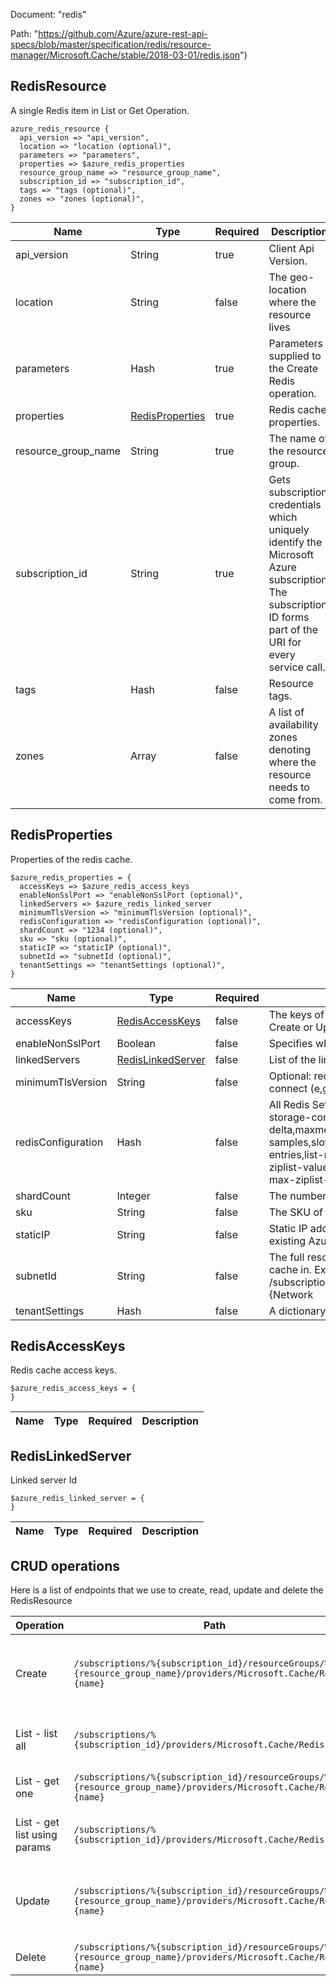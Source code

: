 Document: "redis"


Path: "https://github.com/Azure/azure-rest-api-specs/blob/master/specification/redis/resource-manager/Microsoft.Cache/stable/2018-03-01/redis.json")

## RedisResource

A single Redis item in List or Get Operation.

```puppet
azure_redis_resource {
  api_version => "api_version",
  location => "location (optional)",
  parameters => "parameters",
  properties => $azure_redis_properties
  resource_group_name => "resource_group_name",
  subscription_id => "subscription_id",
  tags => "tags (optional)",
  zones => "zones (optional)",
}
```

| Name        | Type           | Required       | Description       |
| ------------- | ------------- | ------------- | ------------- |
|api_version | String | true | Client Api Version. |
|location | String | false | The geo-location where the resource lives |
|parameters | Hash | true | Parameters supplied to the Create Redis operation. |
|properties | [RedisProperties](#redisproperties) | true | Redis cache properties. |
|resource_group_name | String | true | The name of the resource group. |
|subscription_id | String | true | Gets subscription credentials which uniquely identify the Microsoft Azure subscription. The subscription ID forms part of the URI for every service call. |
|tags | Hash | false | Resource tags. |
|zones | Array | false | A list of availability zones denoting where the resource needs to come from. |
        
## RedisProperties

Properties of the redis cache.

```puppet
$azure_redis_properties = {
  accessKeys => $azure_redis_access_keys
  enableNonSslPort => "enableNonSslPort (optional)",
  linkedServers => $azure_redis_linked_server
  minimumTlsVersion => "minimumTlsVersion (optional)",
  redisConfiguration => "redisConfiguration (optional)",
  shardCount => "1234 (optional)",
  sku => "sku (optional)",
  staticIP => "staticIP (optional)",
  subnetId => "subnetId (optional)",
  tenantSettings => "tenantSettings (optional)",
}
```

| Name        | Type           | Required       | Description       |
| ------------- | ------------- | ------------- | ------------- |
|accessKeys | [RedisAccessKeys](#redisaccesskeys) | false | The keys of the Redis cache - not set if this object is not the response to Create or Update redis cache |
|enableNonSslPort | Boolean | false | Specifies whether the non-ssl Redis server port (6379) is enabled. |
|linkedServers | [RedisLinkedServer](#redislinkedserver) | false | List of the linked servers associated with the cache |
|minimumTlsVersion | String | false | Optional: requires clients to use a specified TLS version (or higher) to connect (e,g, '1.0', '1.1', '1.2') |
|redisConfiguration | Hash | false | All Redis Settings. Few possible keys: rdb-backup-enabled,rdb-storage-connection-string,rdb-backup-frequency,maxmemory-delta,maxmemory-policy,notify-keyspace-events,maxmemory-samples,slowlog-log-slower-than,slowlog-max-len,list-max-ziplist-entries,list-max-ziplist-value,hash-max-ziplist-entries,hash-max-ziplist-value,set-max-intset-entries,zset-max-ziplist-entries,zset-max-ziplist-value etc. |
|shardCount | Integer | false | The number of shards to be created on a Premium Cluster Cache. |
|sku | String | false | The SKU of the Redis cache to deploy. |
|staticIP | String | false | Static IP address. Required when deploying a Redis cache inside an existing Azure Virtual Network. |
|subnetId | String | false | The full resource ID of a subnet in a virtual network to deploy the Redis cache in. Example format: /subscriptions/{subid}/resourceGroups/{resourceGroupName}/Microsoft.{Network|ClassicNetwork}/VirtualNetworks/vnet1/subnets/subnet1 |
|tenantSettings | Hash | false | A dictionary of tenant settings |
        
## RedisAccessKeys

Redis cache access keys.

```puppet
$azure_redis_access_keys = {
}
```

| Name        | Type           | Required       | Description       |
| ------------- | ------------- | ------------- | ------------- |
        
## RedisLinkedServer

Linked server Id

```puppet
$azure_redis_linked_server = {
}
```

| Name        | Type           | Required       | Description       |
| ------------- | ------------- | ------------- | ------------- |



## CRUD operations

Here is a list of endpoints that we use to create, read, update and delete the RedisResource

| Operation | Path | Verb | Description | OperationID |
| ------------- | ------------- | ------------- | ------------- | ------------- |
|Create|`/subscriptions/%{subscription_id}/resourceGroups/%{resource_group_name}/providers/Microsoft.Cache/Redis/%{name}`|Put|Create or replace (overwrite/recreate, with potential downtime) an existing Redis cache.|Redis_Create|
|List - list all|`/subscriptions/%{subscription_id}/providers/Microsoft.Cache/Redis`|Get|Gets all Redis caches in the specified subscription.|Redis_List|
|List - get one|`/subscriptions/%{subscription_id}/resourceGroups/%{resource_group_name}/providers/Microsoft.Cache/Redis/%{name}`|Get|Gets a Redis cache (resource description).|Redis_Get|
|List - get list using params|`/subscriptions/%{subscription_id}/providers/Microsoft.Cache/Redis`|Get|Gets all Redis caches in the specified subscription.|Redis_List|
|Update|`/subscriptions/%{subscription_id}/resourceGroups/%{resource_group_name}/providers/Microsoft.Cache/Redis/%{name}`|Put|Create or replace (overwrite/recreate, with potential downtime) an existing Redis cache.|Redis_Create|
|Delete|`/subscriptions/%{subscription_id}/resourceGroups/%{resource_group_name}/providers/Microsoft.Cache/Redis/%{name}`|Delete|Deletes a Redis cache.|Redis_Delete|

